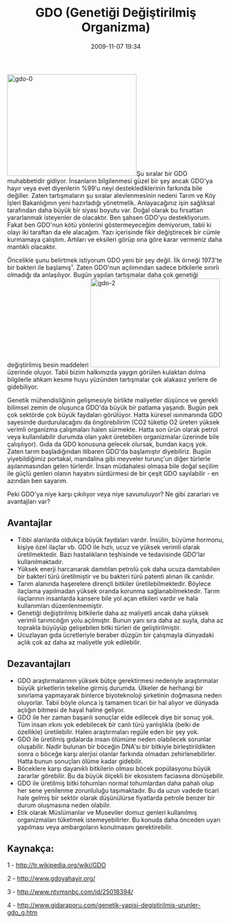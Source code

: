 ﻿---
layout: post
title: GDO (Geneti&#287;i De&#287;i&#351;tirilmi&#351; Organizma)
date: 2009-11-07 19:34
comments: true
categories: []
---
<img class="alignright size-medium wp-image-1407" title="gdo-0" src="http://onurbaykal.com.tr/wp-content/uploads/2009/11/gdo-0-300x236.jpg" alt="gdo-0" width="300" height="236" />Şu sıralar bir GDO muhabbetidir gidiyor. İnsanların bilgilenmesi güzel bir şey ancak GDO'ya hayır veya evet diyenlerin %99'u neyi desteklediklerinin farkında bile değiller. Zaten tartışmaların şu sıralar alevlenmesinin nedeni Tarım ve Köy İşleri Bakanlığının yeni hazırladığı yönetmelik. Anlayacağınız işin sağlıksal tarafından daha büyük bir siyasi boyutu var. Doğal olarak bu fırsattan yararlanmak isteyenler de olacaktır. Ben şahsen GDO'yu destekliyorum. Fakat ben GDO'nun kötü yönlerini göstermeyeceğim demiyorum, tabii ki olayı iki taraftan da ele alacağım. Yazı içerisinde fikir değiştirecek bir cümle kurmamaya çalıştım. Artıları ve eksileri görüp ona göre karar vermeniz daha mantıklı olacaktır.

Öncelikle şunu belirtmek istiyorum GDO yeni bir şey değil. İlk örneği 1973'te bir bakteri ile başlamış¹. Zaten GDO'nun açılımından sadece bitkilerle sınırlı olmadığı da anlaşılıyor. Bugün yapılan tartışmalar daha çok genetiği değiştirilmiş besin maddeleri <img class="alignleft size-medium wp-image-1409" title="gdo-2" src="http://onurbaykal.com.tr/wp-content/uploads/2009/11/gdo-2-300x206.jpg" alt="gdo-2" width="300" height="206" />üzerinde oluyor. Tabii bizim halkımızda yaygın görülen kulaktan dolma bilgilerle ahkam kesme huyu yüzünden tartışmalar çok alakasız yerlere de gidebiliyor.

Genetik mühendisliğinin gelişmesiyle birlikte maliyetler düşünce ve gerekli bilimsel zemin de oluşunca GDO'da büyük bir patlama yaşandı. Bugün pek çok sektörde çok büyük faydaları görülüyor. Hatta küresel ısınmanında GDO sayesinde durdurulacağını da öngörebilirim (CO2 tüketip O2 üreten yüksek verimli organizma çalışmaları halen sürmekte. Hatta son ürün olarak petrol veya kullanılabilir durumda olan yakıt üretebilen organizmalar üzerinde bile çalışılıyor). Gıda da GDO konusuna gelecek olursak, bundan kaçış yok. Zaten tarım başladığından itibaren GDO'da başlamıştır diyebiliriz. Bugün yiyebildiğimiz portakal, mandalina gibi meyveler turunç'un diğer türlerle aşılanmasından gelen türlerdir. İnsan müdahalesi olmasa bile doğal seçilim ile güçlü genleri olanın hayatını sürdürmesi de bir çeşit GDO sayılabilir - en azından ben sayarım.

Peki GDO'ya niye karşı çıkılıyor veya niye savunuluyor? Ne gibi zararları ve avantajları var?
<h2>Avantajlar</h2>
<ul>
	<li>Tıbbi alanlarda oldukça büyük faydaları vardır. İnsülin, büyüme hormonu, kişiye özel ilaçlar vb. GDO ile hızlı, ucuz ve yüksek verimli olarak üretilmektedir. Bazı hastalıkların teşhisinde ve tedavisinde GDO'lar kullanılmaktadır.</li>
	<li>Yüksek enerji harcanarak damıtılan petrolü çok daha ucuza damıtabilen bir bakteri türü üretilmiştir ve bu bakteri türü patenti alınan ilk canlıdır.</li>
	<li>Tarım alanında haşerelere dirençli bitkiler üretilebilmektedir. Böylece ilaçlama yapılmadan yüksek oranda korunma sağlanabilmektedir. Tarım ilaçlarının insanlarda kansere bile yol açan etkileri vardır ve hala kullanımları düzenlenmemiştir.</li>
	<li>Genetiği değiştirilmiş bitkilerle daha az maliyetli ancak daha yüksek verimli tarımcılığın yolu açılmıştır. Bunun yanı sıra daha az suyla, daha az toprakla büyüyüp gelişebilen bitki türleri de geliştirilmiştir.</li>
	<li>Ucuzlayan gıda ücretleriyle beraber düzgün bir çalışmayla dünyadaki açlık çok az daha az maliyetle yok edilebilir.</li>
</ul>
<h2>Dezavantajları</h2>
<ul>
	<li>GDO araştırmalarının yüksek bütçe gerektirmesi nedeniyle araştırmalar büyük şirketlerin tekeline girmiş durumda. Ülkeler de herhangi bir sınırlama yapmayarak binlerce biyoteknoloji şirketinin doğmasına neden oluyorlar. Tabii böyle olunca iş tamamen ticari bir hal alıyor ve dünyada açlığın bitmesi de hayal haline geliyor.</li>
	<li>GDO ile her zaman başarılı sonuçlar elde edilecek diye bir sonuç yok. Tüm insan ırkını yok edebilecek bir canlı türü yanlışlıkla (belki de özellikle) üretilebilir. Halen araştırmaları regüle eden bir şey yok.</li>
	<li>GDO ile üretilmiş gıdalarda insan ölümüne neden olabilecek sorunlar oluşabilir. Nadir bulunan bir böceğin DNA'sı bir bitkiyle birleştirildikten sonra o böceğe karşı alerjisi olanlar farkında olmadan zehirlenebilirler. Hatta bunun sonuçları ölüme kadar gidebilir.</li>
	<li>Böceklere karşı dayanıklı bitkilerin olması böcek popülasyonu büyük zararlar görebilir. Bu da büyük ölçekli bir ekosistem faciasına dönüşebilir.</li>
	<li>GDO ile üretilmiş bitki tohumları normal tohumlardan daha pahalı olup her sene yenilenme zorunluluğu taşımaktadır. Bu da uzun vadede ticari hale gelmiş bir sektör olarak düşünülürse fiyatlarda petrole benzer bir durum oluşmasına neden olabilir.</li>
	<li>Etik olarak Müslümanlar ve Museviler domuz genleri kullanılmış organizmaları tüketmek istemeyebilirler. Bu konuda daha önceden uyarı yapılması veya ambargoların konulmasını gerektirebilir.</li>
</ul>
<h2>Kaynakça:</h2>
1 - <a href="http://tr.wikipedia.org/wiki/GDO">http://tr.wikipedia.org/wiki/GDO</a>

2 - <a href="http://www.gdoyahayir.org/">http://www.gdoyahayir.org/</a>

3 - <a href="http://www.ntvmsnbc.com/id/25018394/">http://www.ntvmsnbc.com/id/25018394/</a>

4 - <a href="http://www.gidaraporu.com/genetik-yapisi-degistirilmis-urunler-gdo_g.htm">http://www.gidaraporu.com/genetik-yapisi-degistirilmis-urunler-gdo_g.htm</a>
